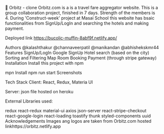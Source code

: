 🏨 Orbitz - clone
Orbitz.com is a is a travel fare aggregator website. 
This is a group collaboration project, finished in 7 days. Strength of the members is 4. During 'Construct-week' project at Masai School this website has bsaic functionalities from SignUp/LogIn and searching the hotels and making payment.

Deployed link
https://bucolic-muffin-8abf9f.netlify.app/

Authors
@kalashthakur
@channaveerpatil
@manikandan
@abhishekskmr44
Features
SignUp/LogIn
Google SignUp
Hotel search (based on the city)
Sorting and Filtering
Map
Room Booking
Payment (through stripe gateway)
Installation
Install this project with npm

  mpn Install
  npm run start
Screenshots


Tech Stack
Client: React, Redux, Materia UI

Server: json file hosted on heroku

External Libraries used:

redux
react-redux
material-ui
axios
json-server
react-stripe-checkout
react-google-login
react-loading
toastify
thunk
styled-components
uuid
Acknowledgements
Images ang logos are taken from Orbitz.com
hosted linkhttps://orbitz.netlify.app
